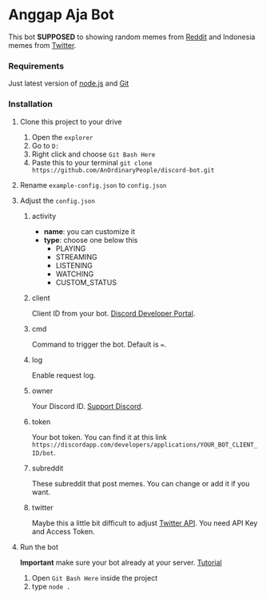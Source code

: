 # Anggap Aja Bot
This bot **SUPPOSED** to showing random memes from [Reddit](https://reddit.com) and Indonesia memes from [Twitter](https://twitter.com/MemeComicIndo).

### Requirements
Just latest version of [node.js](https://nodejs.org/en/download/current/) and [Git](https://git-scm.com/downloads)

### Installation
1. Clone this project to your drive
    1. Open the `explorer`
    1. Go to `D:`
    1. Right click and choose `Git Bash Here`
    1. Paste this to your terminal `git clone https://github.com/AnOrdinaryPeople/discord-bot.git`
1. Rename `example-config.json` to `config.json`
1. Adjust the `config.json`
    1. activity
        - **name**: you can customize it
        - **type**: choose one below this
          - PLAYING
          - STREAMING
          - LISTENING
          - WATCHING
          - CUSTOM_STATUS
    1. client
       
       Client ID from your bot. [Discord Developer Portal](https://discordapp.com/developers/applications).
    1. cmd
    
        Command to trigger the bot. Default is `=`.
    1. log
       
       Enable request log.
    1. owner
       
        Your Discord ID. [Support Discord](https://support.discordapp.com/hc/en-us/articles/206346498-Where-can-I-find-my-User-Server-Message-ID-).
    1. token
       
       Your bot token. You can find it at this link `https://discordapp.com/developers/applications/YOUR_BOT_CLIENT_ID/bot`.
    1. subreddit
       
       These subreddit that post memes. You can change or add it if you want.
    1. twitter
       
       Maybe this a little bit difficult to adjust [Twitter API](https://developer.twitter.com). You need API Key and Access Token.
 1. Run the bot
    
    **Important** make sure your bot already at your server. [Tutorial](https://github.com/jagrosh/MusicBot/wiki/Adding-Your-Bot-To-Your-Server)
    1. Open `Git Bash Here` inside the project
    1. type `node .`

